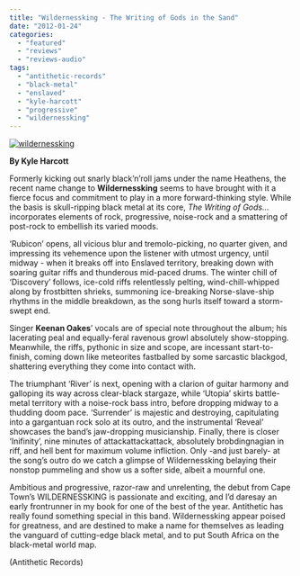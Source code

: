 ```yaml
---
title: "Wildernessking - The Writing of Gods in the Sand"
date: "2012-01-24"
categories: 
  - "featured"
  - "reviews"
  - "reviews-audio"
tags: 
  - "antithetic-records"
  - "black-metal"
  - "enslaved"
  - "kyle-harcott"
  - "progressive"
  - "wildernessking"
---
```


[![](http://www.hellbound.ca/wp-content/uploads/2012/01/wildernessking-590x632.jpg "wildernessking")](http://www.hellbound.ca/wp-content/uploads/2012/01/wildernessking.jpg)

**By Kyle Harcott**

Formerly kicking out snarly black’n’roll jams under the name Heathens, the recent name change to **Wildernessking** seems to have brought with it a fierce focus and commitment to play in a more forward-thinking style. While the basis is skull-ripping black metal at its core, _The Writing of Gods…_ incorporates elements of rock, progressive, noise-rock and a smattering of post-rock to embellish its varied moods.

‘Rubicon’ opens, all vicious blur and tremolo-picking, no quarter given, and impressing its vehemence upon the listener with utmost urgency, until midway - when it breaks off into Enslaved territory, breaking down with soaring guitar riffs and thunderous mid-paced drums. The winter chill of ‘Discovery’ follows, ice-cold riffs relentlessly pelting, wind-chill-whipped along by frostbitten shrieks, summoning ice-breaking Norse-slave-ship rhythms in the middle breakdown, as the song hurls itself toward a storm-swept end.

Singer **Keenan Oakes**’ vocals are of special note throughout the album; his lacerating peal and equally-feral ravenous growl absolutely show-stopping. Meanwhile, the riffs, pythonic in size and scope, are incessant start-to-finish, coming down like meteorites fastballed by some sarcastic blackgod, shattering everything they come into contact with.

The triumphant ‘River’ is next, opening with a clarion of guitar harmony and galloping its way across clear-black stargaze, while ‘Utopia’ skirts battle-metal territory with a noise-rock bass intro, before dropping midway to a thudding doom pace. ‘Surrender’ is majestic and destroying, capitulating into a gargantuan rock solo at its outro, and the instrumental ‘Reveal’ showcases the band’s jaw-dropping musicianship. Finally, there is closer ‘Inifinity’, nine minutes of attackattackattack, absolutely brobdingnagian in riff, and hell bent for maximum volume infliction. Only -and just barely- at the song’s outro do we catch a glimpse of Wildernessking belaying their nonstop pummeling and show us a softer side, albeit a mournful one.

Ambitious and progressive, razor-raw and unrelenting, the debut from Cape Town’s WILDERNESSKING is passionate and exciting, and I’d daresay an early frontrunner in my book for one of the best of the year. Antithetic has really found something special in this band. Wildernessking appear poised for greatness, and are destined to make a name for themselves as leading the vanguard of cutting-edge black metal, and to put South Africa on the black-metal world map.

(Antithetic Records)
